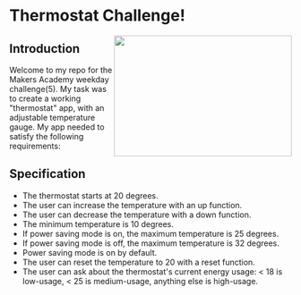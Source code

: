 # Thermostat Challenge!

<img align="right" src="https://image.ibb.co/jphmYH/tjs_readme.jpg" width="317" height="216"/>

## Introduction

Welcome to my repo for the Makers Academy weekday challenge(5). My task was to create a working "thermostat" app, with an adjustable temperature gauge. My app needed to satisfy the following requirements:

## Specification

- The thermostat starts at 20 degrees.
- The user can increase the temperature with an up function.
- The user can decrease the temperature with a down function.
- The minimum temperature is 10 degrees.
- If power saving mode is on, the maximum temperature is 25 degrees.
- If power saving mode is off, the maximum temperature is 32 degrees.
- Power saving mode is on by default.
- The user can reset the temperature to 20 with a reset function.
- The user can ask about the thermostat's current energy usage: < 18 is low-usage, < 25 is medium-usage, anything else is high-usage.
